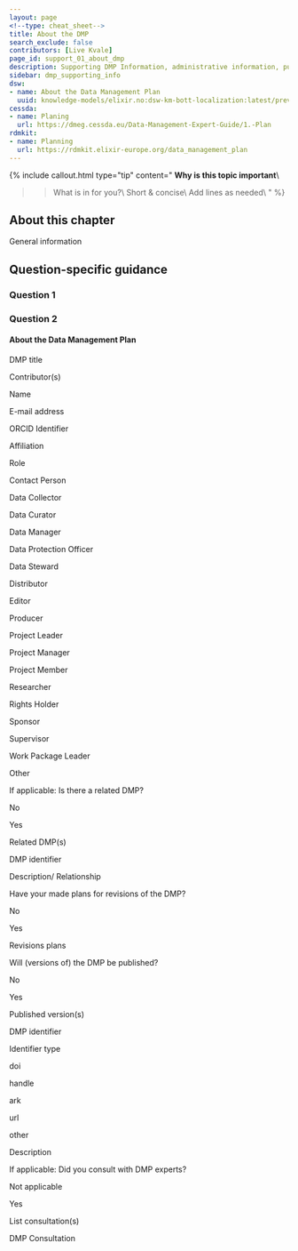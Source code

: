 ```yaml
---
layout: page
<!--type: cheat_sheet-->
title: About the DMP
search_exclude: false
contributors: [Live Kvale]
page_id: support_01_about_dmp
description: Supporting DMP Information, administrative information, publish dmp, dmp publication, manage dmp, living document
sidebar: dmp_supporting_info
dsw:
- name: About the Data Management Plan
  uuid: knowledge-models/elixir.no:dsw-km-bott-localization:latest/preview?questionUuid=7ed9939b-b85c-48bf-87f5-2aa081bb5267
cessda:
- name: Planing
  url: https://dmeg.cessda.eu/Data-Management-Expert-Guide/1.-Plan
rdmkit:
- name: Planning
  url: https://rdmkit.elixir-europe.org/data_management_plan
---
```


{% include callout.html type="tip" content="
**Why is this topic important**\\
>> What is in for you?\\
>> Short & concise\\
>> Add lines as needed\\
" %}

## About this chapter

General information

## Question-specific guidance

### Question 1

### Question 2

#### About the Data Management Plan

DMP title

Contributor(s) 

Name 

E-mail address 

ORCID Identifier 

Affiliation 

Role 

Contact Person 

Data Collector 

Data Curator 

Data Manager 

Data Protection Officer 

Data Steward 

Distributor 

Editor 

Producer 

Project Leader 

Project Manager 

Project Member 

Researcher 

Rights Holder 

Sponsor 

Supervisor 

Work Package Leader 

Other 

If applicable: Is there a related DMP? 

No 

Yes 

Related DMP(s) 

DMP identifier 

Description/ Relationship 

Have your made plans for revisions of the DMP?

No

Yes

Revisions plans

Will (versions of) the DMP be published?

No

Yes

Published version(s)

DMP identifier

Identifier type

doi

handle

ark

url

other

Description

If applicable: Did you consult with DMP experts?

Not applicable

Yes

List consultation(s)

DMP Consultation
